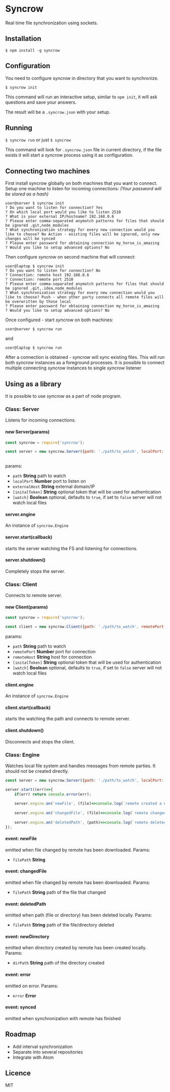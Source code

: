 # Syncrow

Real time file synchronization using sockets.

## Installation

`$ npm install -g syncrow`

## Configuration

You need to configure syncrow in directory that you want to synchronize.

`$ syncrow init`

This command will run an interactive setup, 
similar to `npm init`, it will ask questions and save your answers.

The result will be a `.syncrow.json` with your setup.

## Running

`$ syncrow run` or just `$ syncrow`

This command will look for `.syncrow.json` file in current directory, 
if the file exists it will start a *syncrow* process using it as configuration.  

## Connecting two machines

First install syncrow globally on both machines that you want to connect.
Setup one machine to listen for incoming connections:
*(Your password will be stored as a hash)*

```
user@server $ syncrow init
? Do you want to listen for connection? Yes
? On which local port would you like to listen 2510
? What is your external IP/hostname? 192.168.0.6
? Please enter comma-separated anymatch patterns for files that should be ignored .git,node_modules
? What synchronization strategy for every new connection would you like to choose? No Action - existing files will be ignored, only new changes will be synced
? Please enter password for obtaining connection my_horse_is_amazing
? Would you like to setup advanced options? No
```

Then configure *syncrow* on second machine that will connect:

```
user@laptop $ syncrow init
? Do you want to listen for connection? No
? Connection: remote host 192.168.0.6
? Connection: remote port 2510
? Please enter comma-separated anymatch patterns for files that should be ignored .git,.idea,node_modules
? What synchronization strategy for every new connection would you like to choose? Push - when other party connects all remote files will be overwritten by those local
? Please enter password for obtaining connection my_horse_is_amazing
? Would you like to setup advanced options? No
```

Once configured - start *syncrow* on both machines:

`user@server $ syncrow run`

and 

`user@laptop $ syncrow run`

After a connection is obtained - *syncrow* will sync existing files.
This will run both *syncrow* instances as a foreground processes.
It is possible to connect multiple connecting *syncrow* instances to single *syncrow* listener

## Using as a library
It is possible to use *syncrow* as a part of node program.

### Class: Server
Listens for incoming connections.

#### new Server(params)
```js
const syncrow = require('syncrow');

const server = new syncrow.Server({path: './path/to_watch', localPort: 2510, externalHost: '192.168.0.2'});
                                      
```
params:
* `path`  **String** path to watch
* `localPort` **Number** port to listen on
* `externalHost` **String** external domain/IP  
* `[initalToken]` **String** optional token that will be used for authentication
* `[watch]` **Boolean** optional, defaults to `true`, if set to `false` server will not watch local files


#### server.engine
An instance of `syncrow.Engine`
#### server.start(callback)
starts the server watching the FS and listening for connections.
#### server.shutdown()
Completely stops the server. 

### Class: Client
Connects to remote server.
#### new Client(params)
```js
const syncrow = require('syncrow');

const client = new syncrow.Client({path: './path/to_watch', remotePort: 2510, remoteHost: '127.0.0.1'});                                      
```
params:
* `path`  **String** path to watch
* `remotePort` **Number** port for connection
* `remoteHost` **String** host for connection
* `[initalToken]` **String** optional token that will be used for authentication
* `[watch]` **Boolean** optional, defaults to `true`, if set to `false` server will not watch local files


#### client.engine
An instance of `syncrow.Engine`
#### client.start(callback)
starts the watching the path and connects to remote server.
#### client.shutdown()
Disconnects and stops the client.

### Class: Engine
Watches local file system and handles messages from remote parties.
It should not be created directly.

```js
const server = new syncrow.Server({path: './path/to_watch', localPort: 2510, externalHost: '192.168.0.2'});

server.start((err)=>{
    if(err) return console.error(err);
    
    server.engine.on('newFile', (file)=>console.log(`remote created a new file: ${file}`));
    
    server.engine.on('changedFile', (file)=>console.log(`remote changed file: ${file}`));
    
    server.engine.on('deletedPath', (path)=>console.log(`remote deleted path (file or directory): ${path}`));
});
```

#### event: newFile
emitted when file changed by remote has been downloaded. Params:
* `filePath` **String**  
    
#### event: changedFile
emitted when file changed by remote has been downloaded. Params:
* `filePath` **String** path of the file that changed
   
#### event: deletedPath
emitted when path (file or directory) has been deleted locally. Params:
* `filePath` **String** path of the file/directory deleted

#### event: newDirectory
emitted when directory created by remote has been created locally. Params:
* `dirPath` **String** path of the directory created 

#### event: error
emitted on error. Params:
* `error` **Error**

#### event: synced
emitted when synchronization with remote has finished
 
## Roadmap

* Add interval synchronization
* Separate into several repositories
* Integrate with Atom

## Licence
MIT
